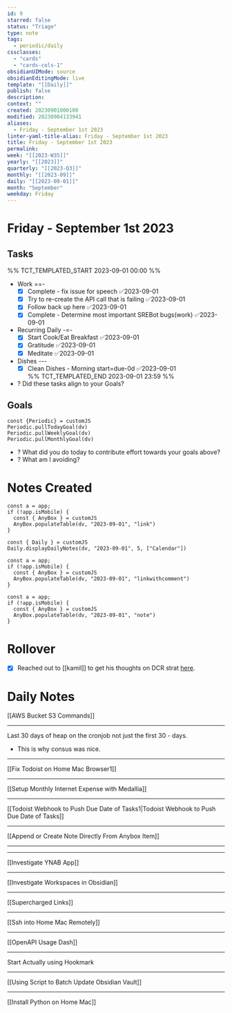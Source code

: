 ```yaml
---
id: 9
starred: false
status: "Triage"
type: note
tags:
  - periodic/daily
cssclasses:
  - "cards"
  - "cards-cols-1"
obsidianUIMode: source
obsidianEditingMode: live
template: "[[Daily]]"
publish: false
description: 
context: ""
created: 20230901000100
modified: 20230904133941
aliases:
  - Friday - September 1st 2023
linter-yaml-title-alias: Friday - September 1st 2023
title: Friday - September 1st 2023
permalink: 
week: "[[2023-W35]]"
yearly: "[[2023]]"
quarterly: "[[2023-Q3]]"
monthly: "[[2023-09]]"
daily: "[[2023-09-01]]"
month: "September"
weekday: Friday
---
```


# Friday - September 1st 2023

## Tasks

%% TCT_TEMPLATED_START 2023-09-01 00:00 %%
* Work ==-
    - [x] Complete - fix issue for speech ✅2023-09-01
    - [x] Try to re-create the API call that is failing ✅2023-09-01
    - [x] Follow back up here ✅2023-09-01
    - [x] Complete - Determine most important SREBot bugs(work) ✅2023-09-01
* Recurring Daily -=-
    - [x] Start Cook/Eat Breakfast ✅2023-09-01
    - [x] Gratitude ✅2023-09-01
    - [x] Meditate ✅2023-09-01
* Dishes ---
    - [x] Clean Dishes - Morning start=due-0d ✅2023-09-01  
%% TCT_TEMPLATED_END 2023-09-01 23:59 %%
* ? Did these tasks align to your Goals?

## Goals

```dataviewjs
const {Periodic} = customJS
Periodic.pullTodayGoal(dv)
Periodic.pullWeeklyGoal(dv)
Periodic.pullMonthlyGoal(dv)
```

* ? What did you do today to contribute effort towards your goals above?
* ? What am I avoiding?

# Notes Created

```dataviewjs
const a = app;
if (!app.isMobile) {
  const { AnyBox } = customJS
  AnyBox.populateTable(dv, "2023-09-01", "link")
}
```

```dataviewjs
const { Daily } = customJS
Daily.displayDailyNotes(dv, "2023-09-01", 5, ["Calendar"])
```

```dataviewjs
const a = app;
if (!app.isMobile) {
  const { AnyBox } = customJS
  AnyBox.populateTable(dv, "2023-09-01", "linkwithcomment")
}
```

```dataviewjs
const a = app;
if (!app.isMobile) {
  const { AnyBox } = customJS
  AnyBox.populateTable(dv, "2023-09-01", "note")
}
```

# Rollover

- [x] Reached out to [[kamil]] to get his thoughts on DCR strat [here](https://medallia.slack.com/archives/D02U3V1FDAN/p1693521194039009?thread_ts=1693521059.869889&cid=D02U3V1FDAN).

# Daily Notes

[[AWS Bucket S3 Commands]]

---

Last 30 days of heap on the cronjob not just the first 30 - days.

* This is why consus was nice.

---

[[Fix Todoist on Home Mac Browser1]]

---

[[Setup Monthly Internet Expense with Medallia]]

---

[[Todoist Webhook to Push Due Date of Tasks1|Todoist Webhook to Push Due Date of Tasks]]

---

[[Append or Create Note Directly From Anybox Item]]

---


---

[[Investigate YNAB App]]

---

[[Investigate Workspaces in Obsidian]]

---

[[Supercharged Links]]

---

[[Ssh into Home Mac Remotely]]


---

[[OpenAPI Usage Dash]]


---

Start Actually using Hookmark

---

[[Using Script to Batch Update Obsidian Vault]]


---


[[Install Python on Home Mac]]
